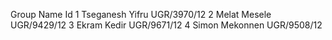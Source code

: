 Group Name                     Id
1 Tseganesh Yifru           UGR/3970/12
2 Melat Mesele              UGR/9429/12
3 Ekram Kedir               UGR/9671/12
4 Simon Mekonnen            UGR/9508/12
